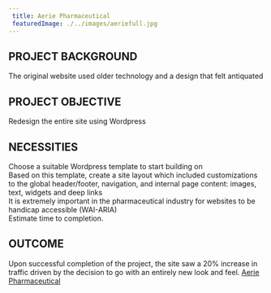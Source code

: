 ```yaml
---
 title: Aerie Pharmaceutical
 featuredImage: ./../images/aeriefull.jpg
---
```

## PROJECT BACKGROUND
The original website used older technology and a design that felt antiquated

## PROJECT OBJECTIVE
Redesign the entire site using Wordpress

## NECESSITIES
Choose a suitable Wordpress template to start building on<br />
Based on this template, create a site layout which included customizations to the global header/footer, navigation, and internal page content: images, text, widgets and deep links<br />
It is extremely important in the pharmaceutical industry for websites to be handicap accessible (WAI-ARIA)<br />
Estimate time to completion.
<br />
## OUTCOME
Upon successful completion of the project, the site saw a 20% increase in traffic driven by the decision to go with an entirely new look and feel.
[Aerie Pharmaceutical](https://aeriepharma.com/)